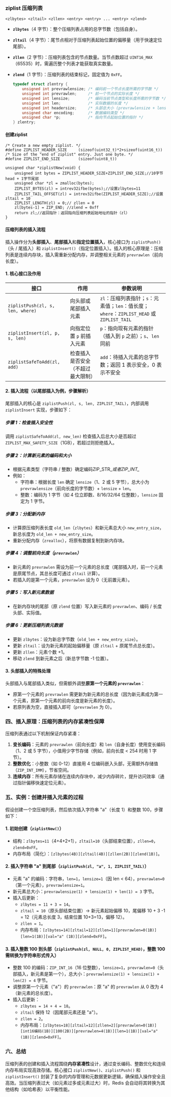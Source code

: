 ### ziplist 压缩列表

```
<zlbytes> <zltail> <zllen> <entry> <entry> ... <entry> <zlend>
```

- **`zlbytes`**（4 字节）：整个压缩列表占用的总字节数（包括自身）。

- **`zltail`**（4 字节）：尾节点相对于压缩列表起始位置的偏移量（用于快速定位尾部）。

- **`zllen`**（2 字节）：压缩列表包含的节点数量。当节点数超过 `UINT16_MAX`（65535）时，需遍历整个列表才能获取真实数量。

- **``zlend``**（1 字节）：压缩列表的结束标记，固定值为 `0xFF`。

  ```c
  typedef struct zlentry {
      unsigned int prevrawlensize; /* 编码前一个节点长度所需的字节数 */
      unsigned int prevrawlen;     /* 前一个节点的实际长度 */
      unsigned int lensize;        /* 编码当前节点类型和长度所需的字节数 */
      unsigned int len;            /* 实际数据的长度 */
      unsigned int headersize;     /* 头部总大小 (prevrawlensize + lensize) */
      unsigned char encoding;      /* 数据编码类型 */
      unsigned char *p;            /* 指向节点起始位置的指针 */
  } zlentry;
  ```

#### 创建ziplist

```
/* Create a new empty ziplist. */
#define ZIPLIST_HEADER_SIZE     (sizeof(uint32_t)*2+sizeof(uint16_t))
/* Size of the "end of ziplist" entry. Just one byte. */
#define ZIPLIST_END_SIZE        (sizeof(uint8_t))

unsigned char *ziplistNew(void) {
    unsigned int bytes = ZIPLIST_HEADER_SIZE+ZIPLIST_END_SIZE;//10字节head + 1字节尾部
    unsigned char *zl = zmalloc(bytes);
    ZIPLIST_BYTES(zl) = intrev32ifbe(bytes);//设置zlbytes=11
    ZIPLIST_TAIL_OFFSET(zl) = intrev32ifbe(ZIPLIST_HEADER_SIZE);//设置zltail = 10
    ZIPLIST_LENGTH(zl) = 0;// zllen = 0
    zl[bytes-1] = ZIP_END; //zlend = 0xff
    return zl;//返回指针：返回指向压缩列表起始地址的指针（zl）
}
```

#### 压缩列表的插入流程

插入操作分为**头部插入**、**尾部插入**和**指定位置插入**，核心接口为 `ziplistPush()`（头 / 尾插入）和 `ziplistInsert()`（指定位置插入）。插入的核心原理是：压缩列表是连续内存块，插入需重新分配内存，并调整相关元素的 `prevrawlen`（前向长度）。

#### 1. 核心接口及作用

| 接口                             | 作用                               | 参数说明                                                     |
| -------------------------------- | ---------------------------------- | ------------------------------------------------------------ |
| `ziplistPush(zl, s, len, where)` | 向头部或尾部插入元素               | `zl`：压缩列表指针；`s`：元素值；`len`：值长度；`where`：`ZIPLIST_HEAD` 或 `ZIPLIST_TAIL` |
| `ziplistInsert(zl, p, s, len)`   | 向指定位置 `p` 前插入元素          | `p`：指向现有元素的指针（插入到 `p` 之前）；`s`、`len` 同前  |
| `ziplistSafeToAdd(zl, add)`      | 检查插入是否安全（不超过最大限制） | `add`：待插入元素的总字节数；返回 1 表示安全，0 表示不安全   |

#### 2. 插入流程（以尾部插入为例，步骤解析）

尾部插入的核心是 `ziplistPush(zl, s, len, ZIPLIST_TAIL)`，内部调用 `ziplistInsert` 实现，步骤如下：

##### 步骤 1：检查插入安全性

调用 `ziplistSafeToAdd(zl, new_len)` 检查插入后总大小是否超过 `ZIPLIST_MAX_SAFETY_SIZE`（1GB），若超过则拒绝插入。

##### 步骤 2：计算新元素的编码和大小

- 根据元素类型（字符串 / 整数）确定编码ZIP_STR_*或者ZIP_INT_*
- 例如：
  - 字符串：根据长度 `len` 确定 `lensize`（1、2 或 5 字节），总大小为 `prevrawlensize`（前向长度的字节数）+ `lensize` + `len`。
  - 整数：编码为 1 字节（如 4 位立即数、8/16/32/64 位整数），`lensize` 固定为 1 字节。

##### 步骤 3：分配新内存

- 计算原压缩列表长度 `old_len`（`zlbytes`）和新元素总大小 `new_entry_size`，新总长度为 `old_len + new_entry_size`。
- 重新分配内存（`zrealloc`），将原有数据复制到新内存块。

##### 步骤 4：调整前向长度（`prevrawlen`）

- 新元素的 `prevrawlen` 需设为前一个元素的总长度（尾部插入时，前一个元素是原尾节点，其总长度可通过 `zltail` 计算）。
- 若插入的是第一个元素，`prevrawlen` 设为 0（无前置元素）。

##### 步骤 5：写入新元素数据

- 在新内存块的尾部（原 `zlend` 位置）写入新元素的 `prevrawlen`、编码 / 长度头部、实际值。

##### 步骤 6：更新压缩列表元数据

- 更新 `zlbytes`：设为新总字节数（`old_len + new_entry_size`）。
- 更新 `zltail`：设为新元素的起始偏移量（原 `zltail` + 原尾节点总长度）。
- 更新 `zllen`：元素个数 +1。
- 移动 `zlend` 到新元素之后（新总字节数 -1 位置）。

#### 3. 头部插入的特殊处理

头部插入与尾部插入类似，但需额外调整**原第一个元素的 `prevrawlen`**：

- 原第一个元素的 `prevrawlen` 需更新为新元素的总长度（因为新元素成为第一个元素，原第一个元素的前向长度是新元素的长度）。
- 若原列表为空，直接插入即可（`prevrawlen` 为 0）。

### 四、插入原理：压缩列表的内存紧凑性保障

压缩列表通过以下机制保证内存紧凑：

1. **变长编码**：元素的 `prevrawlen`（前向长度）和 `len`（自身长度）使用变长编码（1、2 或 5 字节），小值用少字节存储（例如，前向长度 < 254 时用 1 字节）。
2. **整数优化**：小整数（如 0-12）直接用 4 位编码嵌入头部，无需额外存储值（`ZIP_INT_IMM`），节省空间。
3. **连续内存**：所有元素存储在连续内存块中，减少内存碎片，提升访问效率（通过指针偏移快速定位元素）。

### 五、实例：创建并插入元素的过程

假设创建一个空压缩列表，然后依次插入字符串 "a"（长度 1）和整数 100，步骤如下：

#### 1. 初始创建（`ziplistNew()`）

- 结构：`zlbytes=11`（4+4+2+1），`zltail=10`（头部结束位置），`zllen=0`，`zlend=0xFF`。
- 内存布局（简化）：`[zlbytes(4B)][zltail(4B)][zllen(2B)][zlend(1B)]`。

#### 2. 插入字符串 "a" 到尾部（`ziplistPush(zl, "a", 1, ZIPLIST_TAIL)`）

- 元素 "a" 的编码：字符串，`len=1`，`lensize=1`（因 len < 64），`prevrawlen=0`（第一个元素），`prevrawlensize=1`。
- 新元素总大小：`prevrawlensize(1) + lensize(1) + len(1) = 3` 字节。
- 插入后更新：
  - `zlbytes = 11 + 3 = 14`。
  - `zltail = 10`（原头部结束位置）→ 新元素起始偏移 10，尾偏移 10 + 3 -1 = 12（元素总长度 3，结束位置 10+3=13，偏移 12）。
  - `zllen = 1`。
  - 内存布局：`[zlbytes=14][zltail=12][zllen=1][prevrawlen=0(1B)][len=1(1B)][val="a" (1B)][zlend=0xFF]`。

#### 3. 插入整数 100 到头部（`ziplistPush(zl, NULL, 0, ZIPLIST_HEAD)`，整数 100 需转换为字符串形式传入）

- 整数 100 的编码：`ZIP_INT_16`（16 位整数），`lensize=1`，`prevrawlen=0`（头部插入，新元素是第一个），总大小：`prevrawlensize(1) + lensize(1) + len(2) = 4` 字节。
- 调整原第一个元素（"a"）的 `prevrawlen`：原 "a" 的 `prevrawlen` 从 0 改为 4（新元素的总长度）。
- 插入后更新：
  - `zlbytes = 14 + 4 = 18`。
  - `zltail` 保持 12（因尾部元素还是 "a"）。
  - `zllen = 2`。
  - 内存布局：`[zlbytes=18][zltail=12][zllen=2][prevrawlen=0(1B)][int16编码(1B)][100(2B)][prevrawlen=4(1B)][len=1(1B)][val="a" (1B)][zlend=0xFF]`。

### 六、总结

压缩列表的创建和插入流程围绕**内存紧凑性**设计，通过变长编码、整数优化和连续内存布局实现高效存储。核心接口 `ziplistNew()`、`ziplistPush()` 和 `ziplistInsert()` 封装了复杂的内存管理和元数据更新逻辑，确保插入操作安全且高效。当压缩列表过大（如元素过多或元素过大）时，Redis 会自动将其转换为其他结构（如哈希表）以平衡性能。